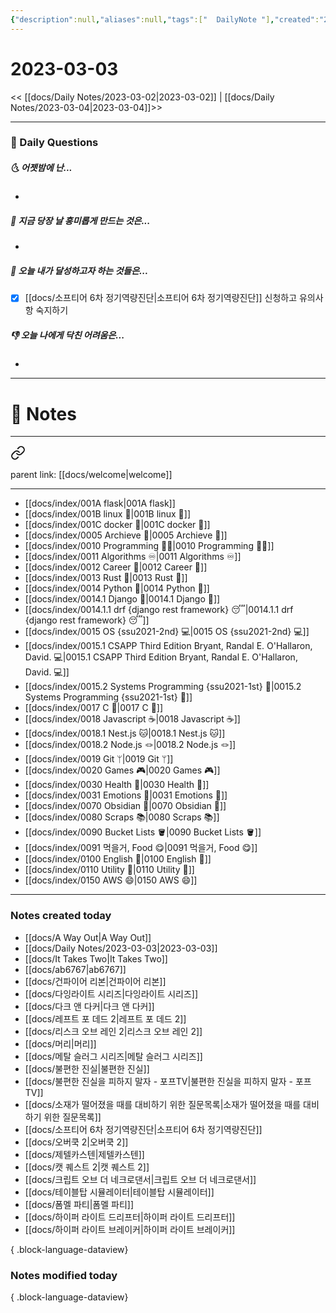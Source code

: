 ```yaml
---
{"description":null,"aliases":null,"tags":["  DailyNote "],"created":"2023-03-03T09:01:30","updated":"2023-07-15T21:30:20","title":"2023-03-03","dg-publish":true,"permalink":"/docs/daily-notes/2023-03-03/","dgPassFrontmatter":true}
---
```



# 2023-03-03

<< [[docs/Daily Notes/2023-03-02\|2023-03-02]] | [[docs/Daily Notes/2023-03-04\|2023-03-04]]>>

---

### 📅 Daily Questions

##### 🌜 어젯밤에 난...

- 

##### 🙌 지금 당장 날 흥미롭게 만드는 것은...

- 

##### 🚀 오늘 내가 달성하고자 하는 것들은...

- [x] [[docs/소프티어 6차 정기역량진단\|소프티어 6차 정기역량진단]] 신청하고 유의사항 숙지하기

##### 👎 오늘 나에게 닥친 어려움은...

- 

---

# 📝 Notes

---

<div class="transclusion internal-embed is-loaded"><a class="markdown-embed-link" href="/docs/index/index/" aria-label="Open link"><svg xmlns="http://www.w3.org/2000/svg" width="24" height="24" viewBox="0 0 24 24" fill="none" stroke="currentColor" stroke-width="2" stroke-linecap="round" stroke-linejoin="round" class="svg-icon lucide-link"><path d="M10 13a5 5 0 0 0 7.54.54l3-3a5 5 0 0 0-7.07-7.07l-1.72 1.71"></path><path d="M14 11a5 5 0 0 0-7.54-.54l-3 3a5 5 0 0 0 7.07 7.07l1.71-1.71"></path></svg></a><div class="markdown-embed">





parent link: [[docs/welcome\|welcome]]

---

- [[docs/index/001A flask\|001A flask]]
- [[docs/index/001B linux 🐧\|001B linux 🐧]]
- [[docs/index/001C docker 🐳\|001C docker 🐳]]
- [[docs/index/0005 Archieve 💾\|0005 Archieve 💾]]
- [[docs/index/0010 Programming 👩‍💻\|0010 Programming 👩‍💻]]
- [[docs/index/0011 Algorithms ♾️\|0011 Algorithms ♾️]]
- [[docs/index/0012 Career 💼\|0012 Career 💼]]
- [[docs/index/0013 Rust 🦀\|0013 Rust 🦀]]
- [[docs/index/0014 Python 🐍\|0014 Python 🐍]]
- [[docs/index/0014.1 Django 🎈\|0014.1 Django 🎈]]
- [[docs/index/0014.1.1 drf {django rest framework} 😴\|0014.1.1 drf {django rest framework} 😴]]
- [[docs/index/0015 OS {ssu2021-2nd} 💻\|0015 OS {ssu2021-2nd} 💻]]
- [[docs/index/0015.1 CSAPP Third Edition Bryant, Randal E. O'Hallaron, David. 💻\|0015.1 CSAPP Third Edition Bryant, Randal E. O'Hallaron, David. 💻]]
- [[docs/index/0015.2 Systems Programming {ssu2021-1st} 🐼\|0015.2 Systems Programming {ssu2021-1st} 🐼]]
- [[docs/index/0017 C 🍎\|0017 C 🍎]]
- [[docs/index/0018 Javascript ☕️\|0018 Javascript ☕️]]
- [[docs/index/0018.1 Nest.js 🐱\|0018.1 Nest.js 🐱]]
- [[docs/index/0018.2 Node.js 🪢\|0018.2 Node.js 🪢]]
- [[docs/index/0019 Git ᛘ\|0019 Git ᛘ]]
- [[docs/index/0020 Games 🎮\|0020 Games 🎮]]
- [[docs/index/0030 Health 💪\|0030 Health 💪]]
- [[docs/index/0031 Emotions 🤔\|0031 Emotions 🤔]]
- [[docs/index/0070 Obsidian 💎\|0070 Obsidian 💎]]
- [[docs/index/0080 Scraps 📚\|0080 Scraps 📚]]
- [[docs/index/0090 Bucket Lists 🪣\|0090 Bucket Lists 🪣]]
- [[docs/index/0091 먹을거, Food 😋\|0091 먹을거, Food 😋]]
- [[docs/index/0100 English 👻\|0100 English 👻]]
- [[docs/index/0110 Utility 🔧\|0110 Utility 🔧]]
- [[docs/index/0150 AWS 😄\|0150 AWS 😄]]




</div></div>


---

### Notes created today

- [[docs/A Way Out\|A Way Out]]
- [[docs/Daily Notes/2023-03-03\|2023-03-03]]
- [[docs/It Takes Two\|It Takes Two]]
- [[docs/ab6767\|ab6767]]
- [[docs/건파이어 리본\|건파이어 리본]]
- [[docs/다잉라이트 시리즈\|다잉라이트 시리즈]]
- [[docs/다크 앤 다커\|다크 앤 다커]]
- [[docs/레프트 포 데드 2\|레프트 포 데드 2]]
- [[docs/리스크 오브 레인 2\|리스크 오브 레인 2]]
- [[docs/머리\|머리]]
- [[docs/메탈 슬러그 시리즈\|메탈 슬러그 시리즈]]
- [[docs/불편한 진실\|불편한 진실]]
- [[docs/불편한 진실을 피하지 말자 - 포프TV\|불편한 진실을 피하지 말자 - 포프TV]]
- [[docs/소재가 떨어졌을 때를 대비하기 위한 질문목록\|소재가 떨어졌을 때를 대비하기 위한 질문목록]]
- [[docs/소프티어 6차 정기역량진단\|소프티어 6차 정기역량진단]]
- [[docs/오버쿡 2\|오버쿡 2]]
- [[docs/제텔카스텐\|제텔카스텐]]
- [[docs/캣 퀘스트 2\|캣 퀘스트 2]]
- [[docs/크립트 오브 더 네크로댄서\|크립트 오브 더 네크로댄서]]
- [[docs/테이블탑 시뮬레이터\|테이블탑 시뮬레이터]]
- [[docs/폼멜 파티\|폼멜 파티]]
- [[docs/하이퍼 라이트 드리프터\|하이퍼 라이트 드리프터]]
- [[docs/하이퍼 라이트 브레이커\|하이퍼 라이트 브레이커]]

{ .block-language-dataview}

### Notes modified today


{ .block-language-dataview}
